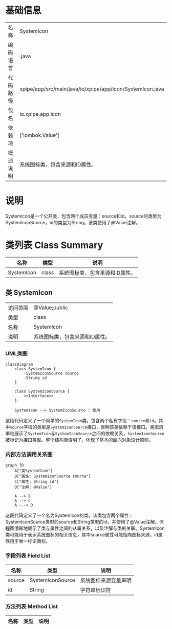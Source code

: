 # 基础信息

|      |      |
|------|------|
| 名称 | SystemIcon |
| 编码语言 | .java |
| 代码路径 | xpipe/app/src/main/java/io/xpipe/app/icon/SystemIcon.java |
| 包名 | io.xpipe.app.icon |
| 依赖项 | ['lombok.Value'] |
| 概述说明 | 系统图标类，包含来源和ID属性。 |

# 说明

SystemIcon是一个公开类，包含两个成员变量：source和id。source的类型为SystemIconSource，id的类型为String。该类使用了@Value注解。

# 类列表 Class Summary

| 名称   | 类型  | 说明 |
|-------|------|-------------|
| SystemIcon | class | 系统图标类，包含来源和ID属性。 |



## 类 SystemIcon

|      |      |
|------|------|
| 访问范围 | @Value;public |
| 类型 | class |
| 名称 | SystemIcon |
| 说明 | 系统图标类，包含来源和ID属性。 |


### UML类图

```mermaid
classDiagram
    class SystemIcon {
        -SystemIconSource source
        -String id
    }
    
    class SystemIconSource {
        <<Interface>>
    }
    
    SystemIcon --> SystemIconSource : 使用
```

这段代码定义了一个简单的`SystemIcon`类，包含两个私有字段：`source`和`id`。其中`source`字段的类型是`SystemIconSource`接口，表明该类依赖于该接口。类图清晰地展示了`SystemIcon`与`SystemIconSource`之间的依赖关系，`SystemIconSource`被标记为接口类型。整个结构简洁明了，体现了基本的面向对象设计原则。


### 内部方法调用关系图

```mermaid
graph TD
    A["类SystemIcon"]
    B["属性: SystemIconSource source"]
    C["属性: String id"]
    D["注解: @Value"]

    A --> B
    A --> C
    A -.-> D
```

这段代码定义了一个名为SystemIcon的类，该类包含两个属性：SystemIconSource类型的source和String类型的id，并使用了@Value注解。流程图清晰地展示了类与属性之间的从属关系，以及注解与类的关联。SystemIcon类可能用于表示系统图标的相关信息，其中source属性可能指向图标来源，id属性用于唯一标识图标。

### 字段列表 Field List

| 名称  | 类型  | 说明 |
|-------|-------|------|
| source | SystemIconSource | 系统图标来源变量声明 |
| id | String | 字符串标识符 |

### 方法列表 Method List

| 名称  | 类型  | 说明 |
|-------|-------|------|




